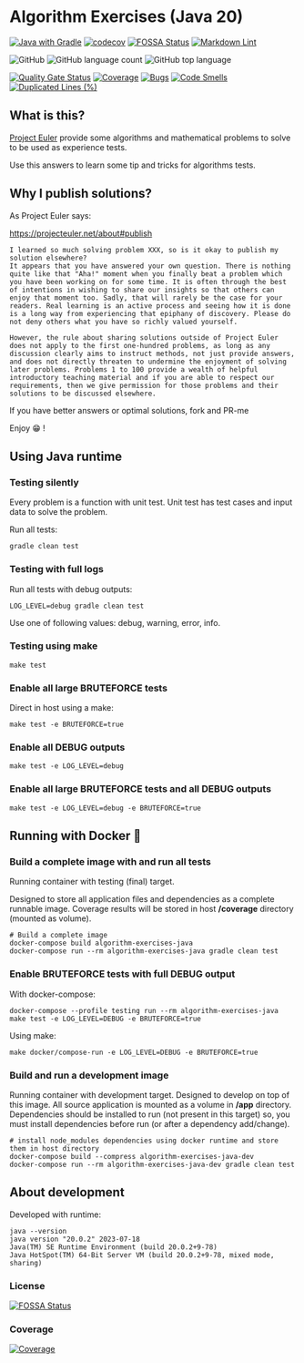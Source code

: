 # Algorithm Exercises (Java 20)

[![Java with Gradle](https://github.com/sir-gon/algorithm-exercises-java/actions/workflows/java-gradle.yml/badge.svg)](https://github.com/sir-gon/algorithm-exercises-java/actions/workflows/java-gradle.yml)
[![codecov](https://codecov.io/gh/sir-gon/algorithm-exercises-java/graph/badge.svg?token=7QAS85D3HB)](https://codecov.io/gh/sir-gon/algorithm-exercises-java)
[![FOSSA Status](https://app.fossa.com/api/projects/git%2Bgithub.com%2Fsir-gon%2Fprojecteuler-java.svg?type=shield)](https://app.fossa.com/projects/git%2Bgithub.com%2Fsir-gon%2Fprojecteuler-java?ref=badge_shield)
[![Markdown Lint](https://github.com/sir-gon/algorithm-exercises-java/actions/workflows/markdown-lint.yml/badge.svg)](https://github.com/sir-gon/algorithm-exercises-java/actions/workflows/markdown-lint.yml)

![GitHub](https://img.shields.io/github/license/sir-gon/algorithm-exercises-java)
![GitHub language count](https://img.shields.io/github/languages/count/sir-gon/algorithm-exercises-java)
![GitHub top language](https://img.shields.io/github/languages/top/sir-gon/algorithm-exercises-java)

[![Quality Gate Status](https://sonarcloud.io/api/project_badges/measure?project=sir-gon_algorithm-exercises-java&metric=alert_status)](https://sonarcloud.io/summary/new_code?id=sir-gon_algorithm-exercises-java)
[![Coverage](https://sonarcloud.io/api/project_badges/measure?project=sir-gon_algorithm-exercises-java&metric=coverage)](https://sonarcloud.io/summary/new_code?id=sir-gon_algorithm-exercises-java)
[![Bugs](https://sonarcloud.io/api/project_badges/measure?project=sir-gon_algorithm-exercises-java&metric=bugs)](https://sonarcloud.io/summary/new_code?id=sir-gon_algorithm-exercises-java)
[![Code Smells](https://sonarcloud.io/api/project_badges/measure?project=sir-gon_algorithm-exercises-java&metric=code_smells)](https://sonarcloud.io/summary/new_code?id=sir-gon_algorithm-exercises-java)
[![Duplicated Lines (%)](https://sonarcloud.io/api/project_badges/measure?project=sir-gon_algorithm-exercises-java&metric=duplicated_lines_density)](https://sonarcloud.io/summary/new_code?id=sir-gon_algorithm-exercises-java)

## What is this?

[Project Euler](https://projecteuler.net/) provide some algorithms and
mathematical problems to solve to be used as experience tests.

Use this answers to learn some tip and tricks for algorithms tests.

## Why I publish solutions?

As Project Euler says:

<https://projecteuler.net/about#publish>

```text
I learned so much solving problem XXX, so is it okay to publish my solution elsewhere?
It appears that you have answered your own question. There is nothing quite like that "Aha!" moment when you finally beat a problem which you have been working on for some time. It is often through the best of intentions in wishing to share our insights so that others can enjoy that moment too. Sadly, that will rarely be the case for your readers. Real learning is an active process and seeing how it is done is a long way from experiencing that epiphany of discovery. Please do not deny others what you have so richly valued yourself.

However, the rule about sharing solutions outside of Project Euler does not apply to the first one-hundred problems, as long as any discussion clearly aims to instruct methods, not just provide answers, and does not directly threaten to undermine the enjoyment of solving later problems. Problems 1 to 100 provide a wealth of helpful introductory teaching material and if you are able to respect our requirements, then we give permission for those problems and their solutions to be discussed elsewhere.
```

If you have better answers or optimal solutions, fork and PR-me

Enjoy 😁 !

## Using Java runtime

### Testing silently

Every problem is a function with unit test.
Unit test has test cases and input data to solve the problem.

Run all tests:

```text
gradle clean test
```

### Testing with full logs

Run all tests with debug outputs:

```text
LOG_LEVEL=debug gradle clean test
```

Use one of following values: debug, warning, error, info.

### Testing using make

```text
make test
```

### Enable all large BRUTEFORCE tests

Direct in host using a make:

```text
make test -e BRUTEFORCE=true
```

### Enable all DEBUG outputs

```text
make test -e LOG_LEVEL=debug
```

### Enable all large BRUTEFORCE tests and all DEBUG outputs

```text
make test -e LOG_LEVEL=debug -e BRUTEFORCE=true
```

## Running with Docker 🐳

### Build a complete image with and run all tests

Running container with testing (final) target.

Designed to store all application files and dependencies as a complete runnable image.
Coverage results will be stored in host **/coverage** directory (mounted as volume).

```text
# Build a complete image
docker-compose build algorithm-exercises-java
docker-compose run --rm algorithm-exercises-java gradle clean test
```

### Enable BRUTEFORCE tests with full DEBUG output

With docker-compose:

```text
docker-compose --profile testing run --rm algorithm-exercises-java make test -e LOG_LEVEL=DEBUG -e BRUTEFORCE=true
```

Using make:

```text
make docker/compose-run -e LOG_LEVEL=DEBUG -e BRUTEFORCE=true
```

### Build and run a development image

Running container with development target.
Designed to develop on top of this image. All source application is mounted as
 a volume in **/app** directory.
Dependencies should be installed to run (not present in this target) so, you
 must install dependencies before run (or after a dependency add/change).

```text
# install node_modules dependencies using docker runtime and store them in host directory
docker-compose build --compress algorithm-exercises-java-dev
docker-compose run --rm algorithm-exercises-java-dev gradle clean test
```

## About development

Developed with runtime:

```text
java --version
java version "20.0.2" 2023-07-18
Java(TM) SE Runtime Environment (build 20.0.2+9-78)
Java HotSpot(TM) 64-Bit Server VM (build 20.0.2+9-78, mixed mode, sharing)
```

### License

[![FOSSA Status](https://app.fossa.com/api/projects/git%2Bgithub.com%2Fsir-gon%2Fprojecteuler-java.svg?type=large)](https://app.fossa.com/projects/git%2Bgithub.com%2Fsir-gon%2Fprojecteuler-java?ref=badge_large)

### Coverage

[![Coverage](https://codecov.io/gh/sir-gon/algorithm-exercises-java/branch/main/graphs/tree.svg?token=7QAS85D3HB)](https://codecov.io/gh/sir-gon/algorithm-exercises-java)
